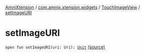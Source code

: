 [AmniXtension](../../index.md) / [com.amnix.xtension.widgets](../index.md) / [TouchImageView](index.md) / [setImageURI](./set-image-u-r-i.md)

# setImageURI

`open fun setImageURI(uri: Uri): `[`Unit`](https://kotlinlang.org/api/latest/jvm/stdlib/kotlin/-unit/index.html) [(source)](https://github.com/AmniX/AmniXTension/tree/master/AmniXtension/src/main/java/com/amnix/xtension/widgets/TouchImageView.java#L236)